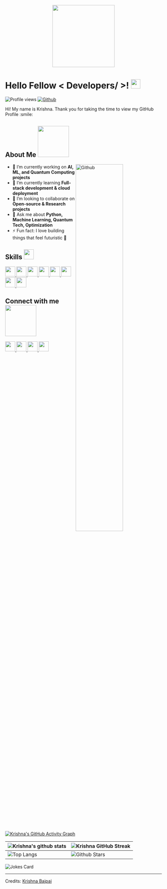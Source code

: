 <p align="center">
    <img width="200" src="https://github.com/krish567366/krish567366/blob/main/profile.png">
</p>

<h1> Hello Fellow < Developers/ >! <img src="https://raw.githubusercontent.com/MartinHeinz/MartinHeinz/master/wave.gif" width=30px> </h1>
<p align='center'>
</p>

![Profile views](https://visitor-badge.glitch.me/badge?page_id=krish567366.krish567366)
[![Github](https://img.shields.io/github/followers/krish567366?label=Follow&style=social)](https://github.com/krish567366)

<div size='20px'> Hi! My name is Krishna. Thank you for taking the time to view my GitHub Profile :smile:
</div>

<h2> About Me <img src="https://media0.giphy.com/media/KDDpcKigbfFpnejZs6/giphy.gif" width=100px></h2>

<img width="55%" align="right" alt="Github" src="https://raw.githubusercontent.com/onimur/.github/master/.resources/git-header.svg" />

- 🔭 I’m currently working on **AI, ML, and Quantum Computing projects**  
- 🌱 I’m currently learning **Full-stack development & cloud deployment**  
- 👯 I’m looking to collaborate on **Open-source & Research projects**  
- 💬 Ask me about **Python, Machine Learning, Quantum Tech, Optimization**  
- ⚡ Fun fact: I love building things that feel futuristic 🚀  

<h2> Skills <img src="https://media2.giphy.com/media/QssGEmpkyEOhBCb7e1/giphy.gif" width=32px></h2>

<a href="https://github.com/krish567366?tab=repositories&language=python"> <img width="32px" src="https://raw.githubusercontent.com/rahulbanerjee26/githubAboutMeGenerator/main/icons/python.svg"> </a>
<a href="https://github.com/krish567366?tab=repositories&language=javascript"> <img width="32px" src="https://raw.githubusercontent.com/rahulbanerjee26/githubAboutMeGenerator/main/icons/javascript.svg"> </a>
<a href="https://github.com/krish567366?tab=repositories&language=reactjs"> <img width="32px" src="https://raw.githubusercontent.com/rahulbanerjee26/githubAboutMeGenerator/main/icons/reactjs.svg"> </a>
<a href="https://github.com/krish567366?tab=repositories&language=cpp"> <img width="32px" src="https://raw.githubusercontent.com/rahulbanerjee26/githubAboutMeGenerator/main/icons/cpp.svg"> </a>
<a href="https://github.com/krish567366?tab=repositories&language=c"> <img width="32px" src="https://raw.githubusercontent.com/rahulbanerjee26/githubAboutMeGenerator/main/icons/c.svg"> </a>
<a href="https://github.com/krish567366?tab=repositories&language=html"> <img width="32px" src="https://raw.githubusercontent.com/rahulbanerjee26/githubAboutMeGenerator/main/icons/html.svg"> </a>
<a href="https://github.com/krish567366?tab=repositories&language=css"> <img width="32px" src="https://raw.githubusercontent.com/rahulbanerjee26/githubAboutMeGenerator/main/icons/css.svg"> </a>
<a href="https://github.com/krish567366?tab=repositories&language=pytorch"> <img width="32px" src="https://raw.githubusercontent.com/rahulbanerjee26/githubAboutMeGenerator/main/icons/pytorch.svg"> </a>

<h2> Connect with me <img src="https://raw.githubusercontent.com/ShahriarShafin/ShahriarShafin/main/Assets/handshake.gif" width="100px"> </h2>

<a href="https://www.linkedin.com/in/krish567366"> <img width="32px" src="https://raw.githubusercontent.com/rahulbanerjee26/githubAboutMeGenerator/main/icons/linked-in-alt.svg"/> </a>
<a href="https://twitter.com/krish567366"> <img width="32px" src="https://raw.githubusercontent.com/rahulbanerjee26/githubAboutMeGenerator/main/icons/twitter.svg"/> </a>
<a href="https://medium.com/@krish567366"> <img width="32px" src="https://raw.githubusercontent.com/rahulbanerjee26/githubAboutMeGenerator/main/icons/medium.svg"/> </a>
<a href="https://github.com/krish567366"> <img width="32px" src="https://raw.githubusercontent.com/rahulbanerjee26/githubAboutMeGenerator/main/icons/github.svg"/> </a>

<br>

[![Krishna's GitHub Activity Graph](https://github-readme-activity-graph.vercel.app/graph?username=krish567366&theme=tokyo-night)](https://github.com/ashutosh00710/github-readme-activity-graph)

| ![Krishna's github stats](https://github-readme-stats.vercel.app/api?username=krish567366&show_icons=true&theme=tokyonight) | ![Krishna GitHub Streak](https://github-readme-streak-stats.herokuapp.com/?user=krish567366&theme=tokyonight) |
| --- | --- |
| ![Top Langs](https://github-readme-stats.vercel.app/api/top-langs/?username=krish567366&theme=tokyonight) | ![Github Stars](https://github-readme-stats.vercel.app/api?username=krish567366&show_icons=true&locale=en&count_private=true&hide_rank=true&custom_title=My%20GitHub%20Stats&disable_animations=true&theme=tokyonight) |

![Jokes Card](https://readme-jokes.vercel.app/api?theme=tokyonight)

---

Credits: [Krishna Bajpai](https://github.com/krish567366)  
